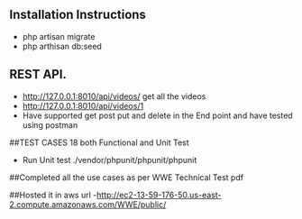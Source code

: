 

## Installation Instructions



- php artisan migrate
- php arthisan db:seed


## REST API. 
 - http://127.0.0.1:8010/api/videos/ get all the videos
 - http://127.0.0.1:8010/api/videos/1
 - Have supported get post put and delete in the End point and have tested using postman

##TEST CASES 18 both Functional and Unit Test
 - Run Unit test  ./vendor/phpunit/phpunit/phpunit

##Completed all the use cases as per WWE Technical Test pdf

##Hosted it in aws url
 -http://ec2-13-59-176-50.us-east-2.compute.amazonaws.com/WWE/public/
